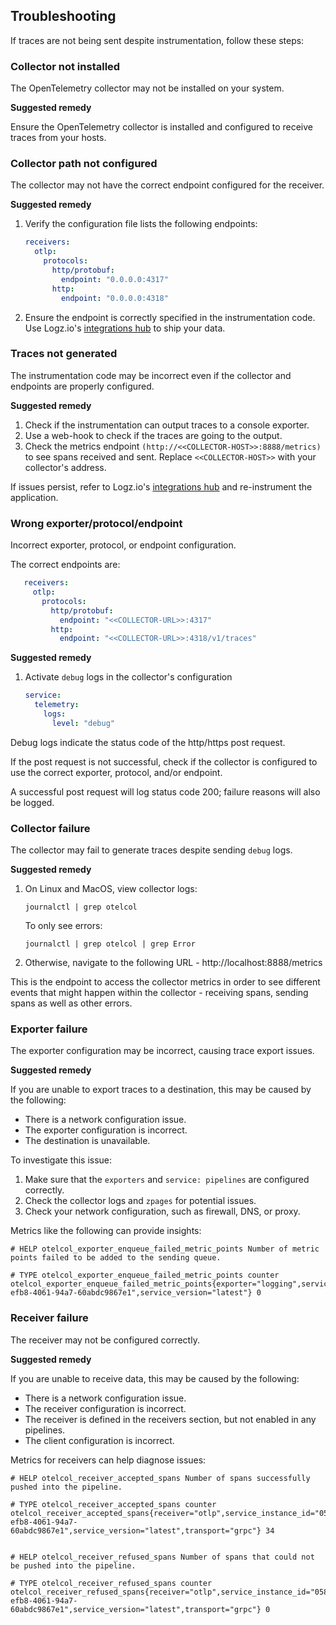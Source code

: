 ## Troubleshooting

If traces are not being sent despite instrumentation, follow these steps:


### Collector not installed

The OpenTelemetry collector may not be installed on your system.

**Suggested remedy**

Ensure the OpenTelemetry collector is installed and configured to receive traces from your hosts.


### Collector path not configured

The collector may not have the correct endpoint configured for the receiver.

**Suggested remedy**

1. Verify the configuration file lists the following endpoints:

   ```yaml
   receivers:
     otlp:
       protocols:
         http/protobuf:
           endpoint: "0.0.0.0:4317"
         http:
           endpoint: "0.0.0.0:4318"
   ```

2. Ensure the endpoint is correctly specified in the instrumentation code. Use Logz.io's [integrations hub](https://app.logz.io/#/dashboard/integrations/collectors?tags=Tracing) to ship your data.




### Traces not generated

The instrumentation code may be incorrect even if the collector and endpoints are properly configured.


**Suggested remedy**


1. Check if the instrumentation can output traces to a console exporter.
2. Use a web-hook to check if the traces are going to the output.
3. Check the metrics endpoint `(http://<<COLLECTOR-HOST>>:8888/metrics)` to see spans received and sent. Replace `<<COLLECTOR-HOST>>` with your collector's address.

If issues persist, refer to Logz.io's [integrations hub](https://app.logz.io/#/dashboard/integrations/collectors?tags=Tracing) and re-instrument the application.


### Wrong exporter/protocol/endpoint

Incorrect exporter, protocol, or endpoint configuration.

The correct endpoints are:

```yaml
   receivers:
     otlp:
       protocols:
         http/protobuf:
           endpoint: "<<COLLECTOR-URL>>:4317"
         http:
           endpoint: "<<COLLECTOR-URL>>:4318/v1/traces"
```

**Suggested remedy**

1. Activate `debug` logs in the collector's configuration


   ```yaml
   service:
     telemetry:
       logs:
         level: "debug"
   ```

Debug logs indicate the status code of the http/https post request.

If the post request is not successful, check if the collector is configured to use the correct exporter, protocol, and/or endpoint.

A successful post request will log status code 200; failure reasons will also be logged.


### Collector failure

The collector may fail to generate traces despite sending `debug` logs.

**Suggested remedy**


1. On Linux and MacOS, view collector logs:

   ```shell
   journalctl | grep otelcol
   ```

   To only see errors:

   ```shell
   journalctl | grep otelcol | grep Error
   ```

2. Otherwise, navigate to the following URL - http://localhost:8888/metrics

This is the endpoint to access the collector metrics in order to see different events that might happen within the collector - receiving spans, sending spans as well as other errors.

### Exporter failure

The exporter configuration may be incorrect, causing trace export issues.


**Suggested remedy**


If you are unable to export traces to a destination, this may be caused by the following:

* There is a network configuration issue.
* The exporter configuration is incorrect.
* The destination is unavailable.

To investigate this issue:

1. Make sure that the `exporters` and `service: pipelines` are configured correctly.
2. Check the collector logs and `zpages` for potential issues.
3. Check your network configuration, such as firewall, DNS, or proxy.

Metrics like the following can provide insights:


```shell
# HELP otelcol_exporter_enqueue_failed_metric_points Number of metric points failed to be added to the sending queue.

# TYPE otelcol_exporter_enqueue_failed_metric_points counter
otelcol_exporter_enqueue_failed_metric_points{exporter="logging",service_instance_id="0582dab5-efb8-4061-94a7-60abdc9867e1",service_version="latest"} 0
```


### Receiver failure

The receiver may not be configured correctly.


**Suggested remedy**

If you are unable to receive data, this may be caused by the following:

* There is a network configuration issue.
* The receiver configuration is incorrect.
* The receiver is defined in the receivers section, but not enabled in any pipelines.
* The client configuration is incorrect.


Metrics for receivers can help diagnose issues:


```shell
# HELP otelcol_receiver_accepted_spans Number of spans successfully pushed into the pipeline.

# TYPE otelcol_receiver_accepted_spans counter
otelcol_receiver_accepted_spans{receiver="otlp",service_instance_id="0582dab5-efb8-4061-94a7-60abdc9867e1",service_version="latest",transport="grpc"} 34


# HELP otelcol_receiver_refused_spans Number of spans that could not be pushed into the pipeline.

# TYPE otelcol_receiver_refused_spans counter
otelcol_receiver_refused_spans{receiver="otlp",service_instance_id="0582dab5-efb8-4061-94a7-60abdc9867e1",service_version="latest",transport="grpc"} 0
```
